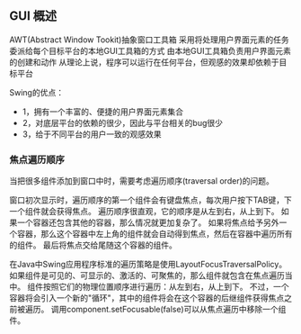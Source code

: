 ## GUI 概述 ##

AWT(Abstract Window Tookit)抽象窗口工具箱
采用将处理用户界面元素的任务委派给每个目标平台的本地GUI工具箱的方式
由本地GUI工具箱负责用户界面元素的创建和动作
从理论上说，程序可以运行在任何平台，但观感的效果却依赖于目标平台

Swing的优点：

* 1，拥有一个丰富的、便捷的用户界面元素集合
* 2，对底层平台的依赖的很少，因此与平台相关的bug很少
* 3，给于不同平台的用户一致的观感效果

### 焦点遍历顺序

当把很多组件添加到窗口中时，需要考虑遍历顺序(traversal order)的问题。

窗口初次显示时，遍历顺序的第一个组件会有键盘焦点，每次用户按下TAB键，下一个组件就会获得焦点。
遍历顺序很直观，它的顺序是从左到右，从上到下。
如果一个容器还包含其他的容器，那么情况就更加复杂了。
如果将焦点给予另外一个容器，那么这个容器中左上角的组件就会自动得到焦点，然后在容器中遍历所有的组件。
最后将焦点交给尾随这个容器的组件。

在Java中Swing应用程序标准的遍历策略是使用LayoutFocusTraversalPolicy。
如果组件是可见的、可显示的、激活的、可聚焦的，那么组件就包含在焦点遍历当中。
组件按照它们的物理位置顺序进行遍历：从左到右，从上到下。
不过，一个容器将会引入一个新的"循环"，其中的组件将会在这个容器的后继组件获得焦点之前被遍历。
调用component.setFocusable(false)可以从焦点遍历中移除一个组件。